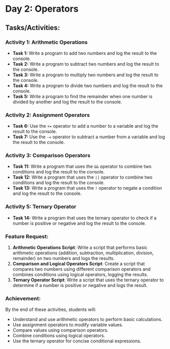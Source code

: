 # Day 2: Operators
## Tasks/Activities:

### Activity 1: Arithmetic Operations

- **Task 1:** Write a program to add two numbers and log the result to the console.
- **Task 2:**  Write a program to subtract two numbers and log the result to the console.
- **Task 3:**  Write a program to multiply two numbers and log the result to the console.
- **Task 4:**  Write a program to divide two numbers and log the result to the console.
- **Task 5:**  Write a program to find the remainder when one number is divided by another and log the result to the console.

### Activity 2: Assignment Operators

- **Task 6:** Use the `+=` operator to add a number to a variable and log the result to the console.
- **Task 7:** Use the `-=` operator to subtract a number from a variable and log the result to the console.

### Activity 3: Comparison Operators

- **Task 11:** Write a program that uses the `&&` operator to combine two conditions and log the result to the console.
- **Task 12:** Write a program that uses the `||` operator to combine two conditions and log the result to the console.
- **Task 13:** Write a program that uses the `!` operator to negate a condition and log the result to the console.

### Activity 5: Ternary Operator

- **Task 14:** Write a program that uses the ternary operator to check if a number is positive or negative and log the result to the console.


### Feature Request:

1. **Arithmetic Operations Script**: Write a script that performs basic arithmetic operations (addition, subtraction, multiplication, division, remainder) on two numbers and logs the results.
2. **Comparison and Logical Operators Script**: Create a script that compares two numbers using different comparison operators and combines conditions using logical operators, logging the results.
3. **Ternary Operator Script**: Write a script that uses the ternary operator to determine if a number is positive or negative and logs the result.

### Achievement:
By the end of these activities, students will:

- Understand and use arithmetic operators to perform basic calculations.
- Use assignment operators to modify variable values.
- Compare values using comparison operators.
- Combine conditions using logical operators.
- Use the ternary operator for concise conditional expressions.
